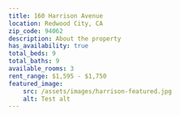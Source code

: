 ```yaml
---
title: 160 Harrison Avenue
location: Redwood City, CA
zip_code: 94062
description: About the property
has_availability: true
total_beds: 9
total_baths: 9
available_rooms: 3
rent_range: $1,595 - $1,750
featured_image:
    src: /assets/images/harrison-featured.jpg
    alt: Test alt
---
```

